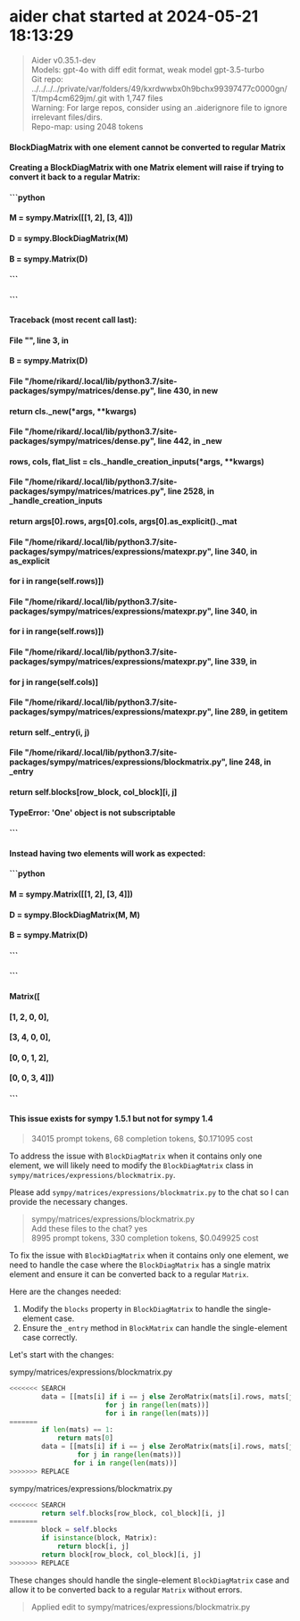 
# aider chat started at 2024-05-21 18:13:29

> Aider v0.35.1-dev  
> Models: gpt-4o with diff edit format, weak model gpt-3.5-turbo  
> Git repo: ../../../../private/var/folders/49/kxrdwwbx0h9bchx99397477c0000gn/T/tmp4cm629jm/.git with 1,747 files  
> Warning: For large repos, consider using an .aiderignore file to ignore irrelevant files/dirs.  
> Repo-map: using 2048 tokens  

#### BlockDiagMatrix with one element cannot be converted to regular Matrix  
#### Creating a BlockDiagMatrix with one Matrix element will raise if trying to convert it back to a regular Matrix:  
####   
#### ```python  
#### M = sympy.Matrix([[1, 2], [3, 4]])  
#### D = sympy.BlockDiagMatrix(M)  
#### B = sympy.Matrix(D)  
#### ```  
####   
#### ```  
#### Traceback (most recent call last):  
####   
####   File "<ipython-input-37-5b65c1f8f23e>", line 3, in <module>  
####     B = sympy.Matrix(D)  
####   
####   File "/home/rikard/.local/lib/python3.7/site-packages/sympy/matrices/dense.py", line 430, in __new__  
####     return cls._new(*args, **kwargs)  
####   
####   File "/home/rikard/.local/lib/python3.7/site-packages/sympy/matrices/dense.py", line 442, in _new  
####     rows, cols, flat_list = cls._handle_creation_inputs(*args, **kwargs)  
####   
####   File "/home/rikard/.local/lib/python3.7/site-packages/sympy/matrices/matrices.py", line 2528, in _handle_creation_inputs  
####     return args[0].rows, args[0].cols, args[0].as_explicit()._mat  
####   
####   File "/home/rikard/.local/lib/python3.7/site-packages/sympy/matrices/expressions/matexpr.py", line 340, in as_explicit  
####     for i in range(self.rows)])  
####   
####   File "/home/rikard/.local/lib/python3.7/site-packages/sympy/matrices/expressions/matexpr.py", line 340, in <listcomp>  
####     for i in range(self.rows)])  
####   
####   File "/home/rikard/.local/lib/python3.7/site-packages/sympy/matrices/expressions/matexpr.py", line 339, in <listcomp>  
####     for j in range(self.cols)]  
####   
####   File "/home/rikard/.local/lib/python3.7/site-packages/sympy/matrices/expressions/matexpr.py", line 289, in __getitem__  
####     return self._entry(i, j)  
####   
####   File "/home/rikard/.local/lib/python3.7/site-packages/sympy/matrices/expressions/blockmatrix.py", line 248, in _entry  
####     return self.blocks[row_block, col_block][i, j]  
####   
#### TypeError: 'One' object is not subscriptable  
#### ```  
####   
#### Instead having two elements will work as expected:  
####   
#### ```python  
#### M = sympy.Matrix([[1, 2], [3, 4]])  
#### D = sympy.BlockDiagMatrix(M, M)  
#### B = sympy.Matrix(D)  
#### ```  
####   
#### ```  
#### Matrix([  
#### [1, 2, 0, 0],  
#### [3, 4, 0, 0],  
#### [0, 0, 1, 2],  
#### [0, 0, 3, 4]])  
#### ```  
#### This issue exists for sympy 1.5.1 but not for sympy 1.4  
> 34015 prompt tokens, 68 completion tokens, $0.171095 cost  

To address the issue with `BlockDiagMatrix` when it contains only one element, we will likely need to modify the `BlockDiagMatrix` class in `sympy/matrices/expressions/blockmatrix.py`.

Please add `sympy/matrices/expressions/blockmatrix.py` to the chat so I can provide the necessary changes.

> sympy/matrices/expressions/blockmatrix.py  
> Add these files to the chat? yes  
> 8995 prompt tokens, 330 completion tokens, $0.049925 cost  

To fix the issue with `BlockDiagMatrix` when it contains only one element, we need to handle the case where the `BlockDiagMatrix` has a single matrix element and ensure it can be converted back to a regular `Matrix`.

Here are the changes needed:

1. Modify the `blocks` property in `BlockDiagMatrix` to handle the single-element case.
2. Ensure the `_entry` method in `BlockMatrix` can handle the single-element case correctly.

Let's start with the changes:

sympy/matrices/expressions/blockmatrix.py
```python
<<<<<<< SEARCH
        data = [[mats[i] if i == j else ZeroMatrix(mats[i].rows, mats[j].cols)
                        for j in range(len(mats))]
                        for i in range(len(mats))]
=======
        if len(mats) == 1:
            return mats[0]
        data = [[mats[i] if i == j else ZeroMatrix(mats[i].rows, mats[j].cols)
                 for j in range(len(mats))]
                for i in range(len(mats))]
>>>>>>> REPLACE
```

sympy/matrices/expressions/blockmatrix.py
```python
<<<<<<< SEARCH
        return self.blocks[row_block, col_block][i, j]
=======
        block = self.blocks
        if isinstance(block, Matrix):
            return block[i, j]
        return block[row_block, col_block][i, j]
>>>>>>> REPLACE
```

These changes should handle the single-element `BlockDiagMatrix` case and allow it to be converted back to a regular `Matrix` without errors.

> Applied edit to sympy/matrices/expressions/blockmatrix.py  
